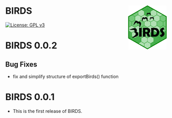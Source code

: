 # BIRDS <img src="https://github.com/Greensway/BIRDS/raw/master/man/figures/logo.png" align="right" alt="" width="120" />

[![License: GPL v3](https://img.shields.io/badge/License-GPLv3-blue.svg)](https://www.gnu.org/licenses/gpl-3.0)


# BIRDS 0.0.2

## Bug Fixes

* fix and simplify structure of exportBirds() function

# BIRDS 0.0.1

* This is the first release of BIRDS.